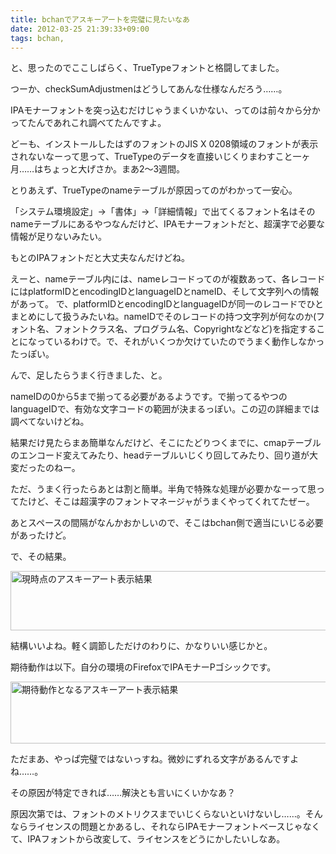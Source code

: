 ```yaml
---
title: bchanでアスキーアートを完璧に見たいなあ
date: 2012-03-25 21:39:33+09:00
tags: bchan, 
---
```

と、思ったのでここしばらく、TrueTypeフォントと格闘してました。

つーか、checkSumAdjustmenはどうしてあんな仕様なんだろう……。

IPAモナーフォントを突っ込むだけじゃうまくいかない、ってのは前々から分かってたんであれこれ調べてたんですよ。

どーも、インストールしたはずのフォントのJIS X 0208領域のフォントが表示されないなーって思って、TrueTypeのデータを直接いじくりまわすこと一ヶ月……はちょっと大げさか。まあ2～3週間。

とりあえず、TrueTypeのnameテーブルが原因ってのがわかって一安心。

「システム環境設定」→「書体」→「詳細情報」で出てくるフォント名はそのnameテーブルにあるやつなんだけど、IPAモナーフォントだと、超漢字で必要な情報が足りないみたい。

もとのIPAフォントだと大丈夫なんだけどね。

えーと、nameテーブル内には、nameレコードってのが複数あって、各レコードにはplatformIDとencodingIDとlanguageIDとnameID、そして文字列への情報があって。
で、platformIDとencodingIDとlanguageIDが同一のレコードでひとまとめにして扱うみたいね。nameIDでそのレコードの持つ文字列が何なのか(フォント名、フォントクラス名、プログラム名、Copyrightなどなど)を指定することになっているわけで。で、それがいくつか欠けていたのでうまく動作しなかったっぽい。

んで、足したらうまく行きました、と。

nameIDの0から5まで揃ってる必要があるようです。で揃ってるやつのlanguageIDで、有効な文字コードの範囲が決まるっぽい。この辺の詳細までは調べてないけどね。

結果だけ見たらまあ簡単なんだけど、そこにたどりつくまでに、cmapテーブルのエンコード変えてみたり、headテーブルいじくり回してみたり、回り道が大変だったのねー。

ただ、うまく行ったらあとは割と簡単。半角で特殊な処理が必要かなーって思ってたけど、そこは超漢字のフォントマネージャがうまくやってくれてたぜー。

あとスペースの間隔がなんかおかしいので、そこはbchan側で適当にいじる必要があったけど。

で、その結果。

<a href="/2012/03/25/bchan/aa_bchan_240325.png"><img src="/2012/03/25/bchan/aa_bchan_240325.png" alt="現時点のアスキーアート表示結果" width="543" height="95" class="alignnone size-full wp-image-80" /></a>

結構いいよね。軽く調節しただけのわりに、かなりいい感じかと。

期待動作は以下。自分の環境のFirefoxでIPAモナーPゴシックです。

<a href="/2012/03/25/bchan/aa_expected_240325.png"><img src="/2012/03/25/bchan/aa_expected_240325.png" alt="期待動作となるアスキーアート表示結果" width="550" height="99" class="alignnone size-full wp-image-79" /></a>

ただまあ、やっぱ完璧ではないっすね。微妙にずれる文字があるんですよね……。

その原因が特定できれば……解決とも言いにくいかなあ？

原因次第では、フォントのメトリクスまでいじくらないといけないし……。そんならライセンスの問題とかあるし、それならIPAモナーフォントベースじゃなくて、IPAフォントから改変して、ライセンスをどうにかしたいしなあ。

